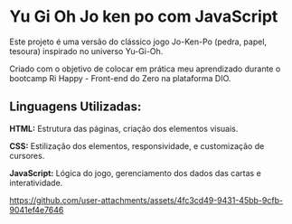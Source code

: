 # Yu Gi Oh Jo ken po com JavaScript

Este projeto é uma versão do clássico jogo Jo-Ken-Po (pedra, papel, tesoura) inspirado no universo Yu-Gi-Oh. 

 Criado com o objetivo de colocar em prática meu aprendizado durante o bootcamp Ri Happy - Front-end do Zero na plataforma DIO.
 
## Linguagens Utilizadas:

__HTML:__ Estrutura das páginas, criação dos elementos visuais.

__CSS:__ Estilização dos elementos, responsividade, e customização de cursores.

__JavaScript:__ Lógica do jogo, gerenciamento dos dados das cartas e interatividade.




https://github.com/user-attachments/assets/4fc3cd49-9431-45bb-9cfb-9041ef4e7646

